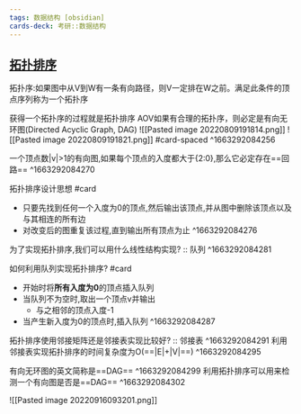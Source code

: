```yaml
---
tags: 数据结构 [obsidian]
cards-deck: 考研::数据结构
---
```


## [拓扑排序](zotero://select/library/items/JUE5NP2D)
拓扑序:如果图中从V到W有一条有向路径，则V一定排在W之前。满足此条件的顶点序列称为一个拓扑序

获得一个拓扑序的过程就是拓扑排序
AOV如果有合理的拓扑序，则必定是有向无环图(Directed Acyclic Graph, DAG)
![[Pasted image 20220809191814.png]]
![[Pasted image 20220809191821.png]]
#card-spaced 
^1663292084256

一个顶点数|v|>1的有向图,如果每个顶点的入度都大于{2:0},那么它必定存在==回路==
^1663292084270

拓扑排序设计思想 #card
- 只要先找到任何一个入度为0的顶点,然后输出该顶点,并从图中删除该顶点以及与其相连的所有边
- 对改变后的图重复该过程,直到输出所有顶点为止
^1663292084276


为了实现拓扑排序,我们可以用什么线性结构实现? :: 队列 ^1663292084281

如何利用队列实现拓扑排序? #card 
- 开始时将**所有入度为0**的顶点插入队列
- 当队列不为空时,取出一个顶点v并输出
	- 与之相邻的顶点入度-1
- 当产生新入度为0的顶点时,插入队列
^1663292084287

拓扑排序使用邻接矩阵还是邻接表实现比较好? :: 邻接表 ^1663292084291
利用邻接表实现拓扑排序的时间复杂度为O(==|E|+|V|==)
^1663292084295

有向无环图的英文简称是==DAG==
^1663292084299
利用拓扑排序可以用来检测一个有向图是否是==DAG==
^1663292084302


![[Pasted image 20220916093201.png]]

